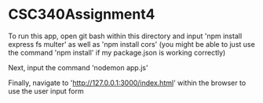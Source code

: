 # CSC340Assignment4
To run this app, open git bash within this directory and input 'npm install express fs multer' as well as 'npm install cors' (you might be able to just use the command 'npm install' if my package.json is working correctly)

Next, input the command 'nodemon app.js'

Finally, navigate to 'http://127.0.0.1:3000/index.html' within the browser to use the user input form
